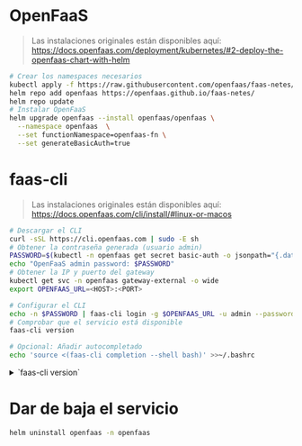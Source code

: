 # OpenFaaS

> Las instalaciones originales están disponibles aquí:
> https://docs.openfaas.com/deployment/kubernetes/#2-deploy-the-openfaas-chart-with-helm

```sh
# Crear los namespaces necesarios
kubectl apply -f https://raw.githubusercontent.com/openfaas/faas-netes/master/namespaces.yml
helm repo add openfaas https://openfaas.github.io/faas-netes/
helm repo update
# Instalar OpenFaaS
helm upgrade openfaas --install openfaas/openfaas \
  --namespace openfaas  \
  --set functionNamespace=openfaas-fn \
  --set generateBasicAuth=true
```

# faas-cli

> Las instalaciones originales están disponibles aquí:
> https://docs.openfaas.com/cli/install/#linux-or-macos

```sh
# Descargar el CLI
curl -sSL https://cli.openfaas.com | sudo -E sh
# Obtener la contraseña generada (usuario admin)
PASSWORD=$(kubectl -n openfaas get secret basic-auth -o jsonpath="{.data.basic-auth-password}" | base64 --decode)
echo "OpenFaaS admin password: $PASSWORD"
# Obtener la IP y puerto del gateway
kubectl get svc -n openfaas gateway-external -o wide
export OPENFAAS_URL=<HOST>:<PORT>

# Configurar el CLI
echo -n $PASSWORD | faas-cli login -g $OPENFAAS_URL -u admin --password-stdin
# Comprobar que el servicio está disponible
faas-cli version

# Opcional: Añadir autocompletado
echo 'source <(faas-cli completion --shell bash)' >>~/.bashrc
```

<details>
<summary>`faas-cli version`</summary>

```txt
  ___                   _____           ____
 / _ \ _ __   ___ _ __ |  ___|_ _  __ _/ ___|
| | | | '_ \ / _ \ '_ \| |_ / _` |/ _` \___ \
| |_| | |_) |  __/ | | |  _| (_| | (_| |___) |
 \___/| .__/ \___|_| |_|_|  \__,_|\__,_|____/
      |_|

CLI:
 commit:  0074051aeb837f5f160ee8736341460468b5c190
 version: 0.15.4

Gateway
 uri:     http://node1:31112
 version: 0.25.2
 sha:     bc2eeff4678407583faec982c1c7d1da915dd60c


Provider
 name:          faas-netes
 orchestration: kubernetes
 version:       0.15.4
 sha:           330ac2a6d2e0db392a673b7fac97320d3e788139
```

</details>

# Dar de baja el servicio

```sh
helm uninstall openfaas -n openfaas
```
